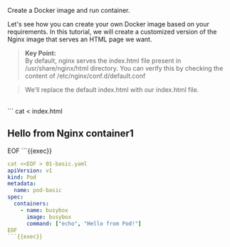 Create a Docker image and run container.

Let's see how you can create your own Docker image based on your requirements. In this tutorial, we will create a customized version of the Nginx image that serves an HTML page we want.

> **Key Point:**  
> By default, nginx serves the index.html file present in /usr/share/nginx/html directory. You can verify this by checking the content of /etc/nginx/conf.d/default.conf

> We'll replace the default index.html with our index.html file.

<br>
```
cat <<EOF > index.html
<!doctype html>
<html>
    <head>
        <title>Nginx</title>
    </head>
    <body>
        <h2>Hello from Nginx container1</h2>
    </body>
</html>
EOF
```{{exec}}


```yaml
cat <<EOF > 01-basic.yaml
apiVersion: v1
kind: Pod
metadata:
  name: pod-basic
spec:
  containers:
    - name: busybox
      image: busybox
      command: ["echo", "Hello from Pod!"]
EOF
```{{exec}}